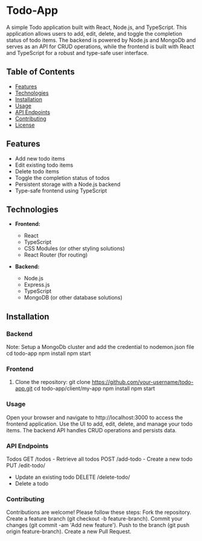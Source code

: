 # Todo-App

A simple Todo application built with React, Node.js, and TypeScript. This application allows users to add, edit, delete, and toggle the completion status of todo items. The backend is powered by Node.js and MongoDb and serves as an API for CRUD operations, while the frontend is built with React and TypeScript for a robust and type-safe user interface.

## Table of Contents

- [Features](#features)
- [Technologies](#technologies)
- [Installation](#installation)
- [Usage](#usage)
- [API Endpoints](#api-endpoints)
- [Contributing](#contributing)
- [License](#license)

## Features

- Add new todo items
- Edit existing todo items
- Delete todo items
- Toggle the completion status of todos
- Persistent storage with a Node.js backend
- Type-safe frontend using TypeScript

## Technologies

- **Frontend:**
  - React
  - TypeScript
  - CSS Modules (or other styling solutions)
  - React Router (for routing)

- **Backend:**
  - Node.js
  - Express.js
  - TypeScript
  - MongoDB (or other database solutions)

## Installation

### Backend 
Note: Setup a MongoDb cluster and add the credential to nodemon.json file
cd todo-app
npm install
npm start

### Frontend

1. Clone the repository:
   git clone https://github.com/your-username/todo-app.git
   cd todo-app/client/my-app
   npm install
   npm start

### Usage
Open your browser and navigate to http://localhost:3000 to access the frontend application.
Use the UI to add, edit, delete, and manage your todo items.
The backend API handles CRUD operations and persists data.

### API Endpoints
Todos
GET /todos - Retrieve all todos
POST /add-todo - Create a new todo
PUT /edit-todo/
- Update an existing todo
DELETE /delete-todo/
- Delete a todo

### Contributing
Contributions are welcome! Please follow these steps:
Fork the repository.
Create a feature branch (git checkout -b feature-branch).
Commit your changes (git commit -am 'Add new feature').
Push to the branch (git push origin feature-branch).
Create a new Pull Request.

   
